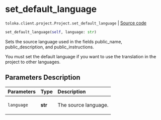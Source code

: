 # set_default_language
`toloka.client.project.Project.set_default_language` | [Source code](https://github.com/Toloka/toloka-kit/blob/v1.1.3/src/client/project/__init__.py#L195)

```python
set_default_language(self, language: str)
```

Sets the source language used in the fields public_name, public_description, and public_instructions.


You must set the default language if you want to use the translation in the project to other languages.

## Parameters Description

| Parameters | Type | Description |
| :----------| :----| :-----------|
`language`|**str**|<p>The source language.</p>

